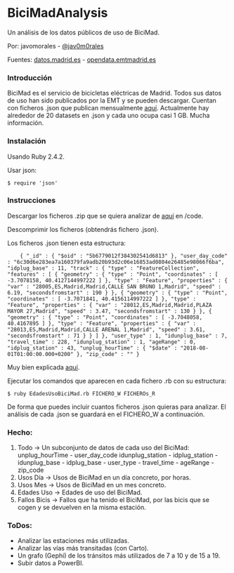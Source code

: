 # BiciMadAnalysis

Un análisis de los datos públicos de uso de BiciMad.

Por: javomorales - [@jav0m0rales][1]

Fuentes:
[datos.madrid.es][2] - [opendata.emtmadrid.es][3]

### Introducción

BiciMad es el servicio de bicicletas eléctricas de Madrid. Todos sus datos de uso han sido publicados por la EMT y se pueden descargar. Cuentan con ficheros .json que publican mensualmente [aquí][4]. Actualmente hay alrededor de 20 datasets en .json y cada uno ocupa casi 1 GB. Mucha información.

### Instalación

Usando Ruby 2.4.2.

Usar json:

    $ require 'json'

### Instrucciones

Descargar los ficheros .zip que se quiera analizar de [aquí][4] en /code.

Descomprimir los ficheros (obtendrás fichero .json).

Los ficheros .json tienen esta estructura:

        { "_id" : { "$oid" : "5b6779012f384302541d6813" }, "user_day_code" : "6c30d6e283ea7a160379fa9adb20b93d2c06e16853ad0804e26485e98066f6ba", "idplug_base" : 11, "track" : { "type" : "FeatureCollection", "features" : [ { "geometry" : { "type" : "Point", "coordinates" : [ -3.7078158, 40.4127144997222 ] }, "type" : "Feature", "properties" : { "var" : "28005,ES,Madrid,Madrid,CALLE SAN BRUNO 1,Madrid", "speed" : 6.19, "secondsfromstart" : 190 } }, { "geometry" : { "type" : "Point", "coordinates" : [ -3.7071841, 40.4156114997222 ] }, "type" : "Feature", "properties" : { "var" : "28012,ES,Madrid,Madrid,PLAZA MAYOR 27,Madrid", "speed" : 3.47, "secondsfromstart" : 130 } }, { "geometry" : { "type" : "Point", "coordinates" : [ -3.7048058, 40.4167895 ] }, "type" : "Feature", "properties" : { "var" : "28013,ES,Madrid,Madrid,CALLE ARENAL 1,Madrid", "speed" : 3.61, "secondsfromstart" : 71 } } ] }, "user_type" : 1, "idunplug_base" : 7, "travel_time" : 228, "idunplug_station" : 1, "ageRange" : 0, "idplug_station" : 43, "unplug_hourTime" : { "$date" : "2018-08-01T01:00:00.000+0200" }, "zip_code" : "" }

Muy bien explicada [aquí][5].

Ejecutar los comandos que aparecen en cada fichero .rb con su estructura:

    $ ruby EdadesUsoBiciMad.rb FICHERO_W FICHEROs_R

De forma que puedes incluir cuantos ficheros .json quieras para analizar. El análisis de cada .json se guardará en el FICHERO_W a continuación.

### Hecho:
1. Todo -> Un subconjunto de datos de cada uso del BiciMad: unplug_hourTime - user_day_code idunplug_station - idplug_station - idunplug_base - idplug_base - user_type - travel_time - ageRange - zip_code
2. Usos Día -> Usos de BiciMad en un día concreto, por horas.
3. Usos Mes -> Usos de BiciMad en un mes concreto.
4. Edades Uso -> Edades de uso del BiciMad.
5. Fallos Bicis -> Fallos que ha tenido el BiciMad, por las bicis que se cogen y se devuelven en la misma estación.

### ToDos:
- Analizar las estaciones más utilizadas.
- Analizar las vías más transitadas (con Carto).
- Un grafo (Gephi) de los tránsitos más utilizados de 7 a 10 y de 15 a 19.
- Subir datos a PowerBI.

[1]: https://twitter.com/jav0m0rales
[2]: https://datos.madrid.es/sites/v/index.jsp?vgnextoid=374512b9ace9f310VgnVCM100000171f5a0aRCRD&buscar=true&Texto=bicimad&Sector=&Formato=&Periodicidad=&orderByCombo=CONTENT_INSTANCE_NAME_DECODE
[3]: https://opendata.emtmadrid.es/
[4]: https://opendata.emtmadrid.es/Datos-estaticos/Datos-generales-(1)
[5]: https://opendata.emtmadrid.es/Documentos/Servicios-y-estructuras-Bicimad-V1-1.aspx

